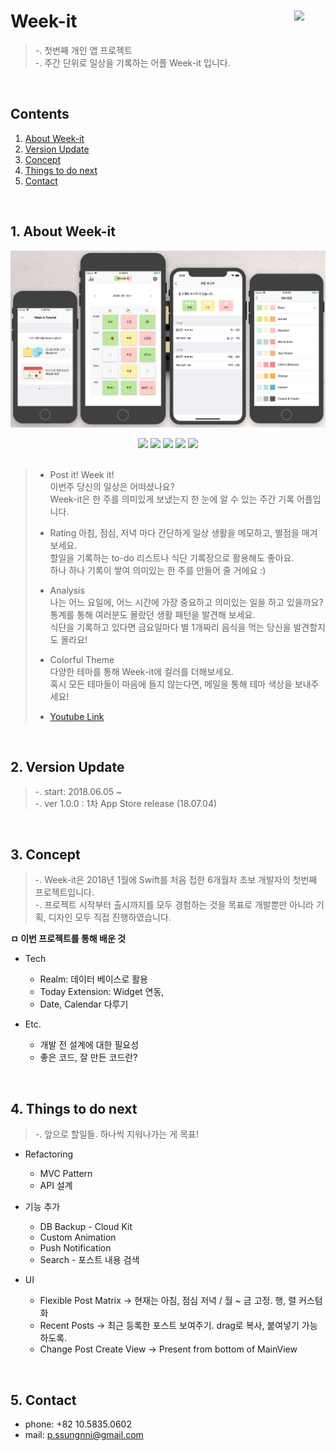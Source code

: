 # Week-it <img src = "https://github.com/sungeunDev/EAT_IT/blob/master/Scrennshot/icon.png?raw=true" width = 50 align = right>

> -. 첫번째 개인 앱 프로젝트  
> -. 주간 단위로 일상을 기록하는 어플 Week-it 입니다.

<br>

## Contents
1. [About Week-it](#1.-about-week-it)
2. [Version Update](#2.-version-update)
3. [Concept](#3.-concept)
4. [Things to do next](#4.-things-to-do-next)
5. [Contact](#5.-contact)

<br>

## 1. About Week-it

![ver 1.0](./Scrennshot/ver%201.0.png) 
<p align="center">
<img src="https://img.shields.io/badge/swift-4.1-blue.svg" />
<img src="https://img.shields.io/badge/xcode-9.3-green.svg" />
<img src="https://img.shields.io/badge/ios-11.0-yellow.svg" />
<img src="https://img.shields.io/badge/contacts-@p.ssungnni-orange.svg" />
<img src="https://img.shields.io/badge/licence-MIT-lightgrey.svg" /> <br><br>
</p>

>   - Post it! Week it!  
    이번주 당신의 일상은 어떠셨나요?  
    Week-it은 한 주를 의미있게 보냈는지 한 눈에 알 수 있는 주간 기록 어플입니다.  
>    
>   - Rating
    아침, 점심, 저녁 마다 간단하게 일상 생활을 메모하고, 별점을 매겨 보세요.  
    할일을 기록하는 to-do 리스트나 식단 기록장으로 활용해도 좋아요.  
    하나 하나 기록이 쌓여 의미있는 한 주를 만들어 줄 거에요 :)  
>
>    - Analysis   
    나는 어느 요일에, 어느 시간에 가장 중요하고 의미있는 일을 하고 있을까요?  
    통계를 통해 여러분도 몰랐던 생활 패턴을 발견해 보세요.  
    식단을 기록하고 있다면 금요일마다 별 1개짜리 음식을 먹는 당신을 발견할지도 몰라요!  
>
>    -  Colorful Theme  
    다양한 테마를 통해 Week-it에 컬러를 더해보세요.  
    혹시 모든 테마들이 마음에 들지 않는다면, 메일을 통해 테마 색상을 보내주세요!
>
>    - [Youtube Link](https://www.youtube.com/watch?v=l0sixcSdIpw&feature=youtu.be)

<br>

## 2. Version Update
> -. start: 2018.06.05 ~   
> -. ver 1.0.0 : 1차 App Store release (18.07.04)   


<br>

## 3. Concept
> -. Week-it은 2018년 1월에 Swift를 처음 접한 6개월차 초보 개발자의 첫번째 프로젝트입니다.  
> -. 프로젝트 시작부터 출시까지를 모두 경험하는 것을 목표로 개발뿐만 아니라 기획, 디자인 모두 직접 진행하였습니다.


**ㅁ 이번 프로젝트를 통해 배운 것**  

- Tech  
    - Realm: 데이터 베이스로 활용  
    - Today Extension: Widget 연동,   
    - Date, Calendar 다루기  

- Etc.  
    - 개발 전 설계에 대한 필요성  
    - 좋은 코드, 잘 만든 코드란?  
  
<br>

## 4. Things to do next 
> -. 앞으로 할일들. 하나씩 지워나가는 게 목표!

- Refactoring 
    - MVC Pattern
    - API 설계  

- 기능 추가
    + DB Backup - Cloud Kit
    + Custom Animation
    + Push Notification   
    + Search - 포스트 내용 검색

- UI
    + Flexible Post Matrix -> 현재는 아침, 점심 저녁 / 월 ~ 금 고정. 행, 렬 커스텀화
    + Recent Posts -> 최근 등록한 포스트 보여주기. drag로 복사, 붙여넣기 가능하도록.
    + Change Post Create View -> Present from bottom of MainView


<br>

## 5. Contact
- phone: +82 10.5835.0602
- mail: p.ssungnni@gmail.com
